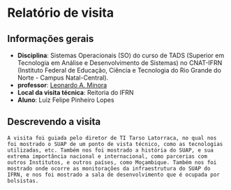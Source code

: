 # Relatório de visita

## Informações gerais
- **Disciplina**: Sistemas Operacionais (SO) do curso de TADS (Superior em Tecnologia em Análise e Desenvolvimento de Sistemas) no CNAT-IFRN (Instituto Federal de Educação, Ciência e Tecnologia do Rio Grande do Norte - Campus Natal-Central).
- **professor**: [Leonardo A. Minora](https://github.com/leonardo-minora)
- **Local da visita técnica**: Reitoria do IFRN
- **Aluno**: Luiz Felipe Pinheiro Lopes


## Descrevendo a visita

    A visita foi guiada pelo diretor de TI Tarso Latorraca, no qual nos foi mostrado o SUAP de um ponto de vista técnico, como as tecnologias utilizadas, etc. Também nos foi mostrado a história do SUAP, e sua extrema importância nacional e internacional, como parcerias com outros Institutos, e outros países, como Moçambique. Também nos foi mostrado onde ocorre as monitorações da infraestrutura do SUAP do IFRN, e nos foi mostrado a sala de desenvolvimento que é ocupada por bolsistas.